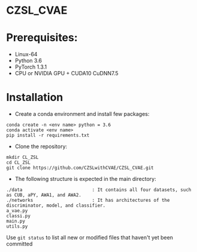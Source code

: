 # CZSL_CVAE


# Prerequisites:
- Linux-64
- Python 3.6
- PyTorch 1.3.1
- CPU or NVIDIA GPU + CUDA10 CuDNN7.5

# Installation
- Create a conda environment and install few packages:
 ```
conda create -n <env name> python = 3.6
conda activate <env name>
pip install -r requirements.txt
```
- Clone the repository:
 ```
mkdir CL_ZSL
cd CL_ZSL
git clone https://github.com/CZSLwithCVAE/CZSL_CVAE.git
```
- The following structure is expected in the main directory:
 ```
./data                          : It contains all four datasets, such as CUB, aPY, AWA1, and AWA2.
./networks                      : It has architectures of the discriminator, model, and classifier.
a_vae.py                        
classi.py
main.py
utils.py
```
Use `git status` to list all new or modified files that haven't yet been committed
